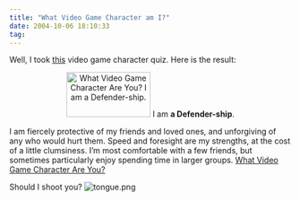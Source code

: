 ```yaml
---
title: "What Video Game Character am I?"
date: 2004-10-06 18:10:33
tag: 
---
```

<p>Well, I took <a href="http://web.archive.org/web/20041018111240/http://quiz.ravenblack.net/videogame.pl">this</a> video game character quiz. Here is the result:
</p>
<p align="center"><a href="http://web.archive.org/web/20041018111240/http://quiz.ravenblack.net/videogame.pl"><img width="150" height="80" alt="What Video Game Character Are You? I am a Defender-ship." src="http://web.archive.org/web/20041018111240/http://quiz.ravenblack.net/videogame/6.png"/></a>
I am <strong>a Defender-ship</strong>.


I am fiercely protective of my friends and loved ones, and unforgiving of any who would hurt them. Speed and foresight are my strengths, at the cost of a little clumsiness. I’m most comfortable with a few friends, but sometimes particularly enjoy spending time in larger groups. <a href="http://web.archive.org/web/20041018111240/http://quiz.ravenblack.net/videogame.pl">What Video Game Character Are You?</a></p>
<p>
Should I shoot you? <img alt="tongue.png" src="http://web.archive.org/web/20041018111240/http://www.damog.net/images/emoticons/tongue.png"/></p>
